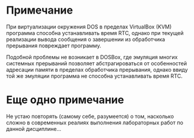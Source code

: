 # Примечание

При виртуализации окружения DOS в пределах VirtualBox (KVM) программа способна устанавливать время RTC,
однако при текущей реализации вывода сообщения о завершении из обработчика прерывания повреждает программу.

Подобной проблемы не возникает в DOSBox, где эмуляция многих системных прерываний позволяет абстрагироваться
от особенностей адресации памяти в пределах обработчика прерывания, однако ввиду той же эмуляции программа не
способна устанавливать время RTC.

# Еще одно примечание

Не устаю повторять (самому себе, разумеется) о том, 
насколько сложно в современных реалиях выполнения лабораторных работ по данной дисциплине...